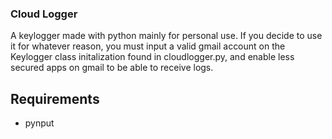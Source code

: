 ### Cloud Logger

A keylogger made with python mainly for personal use. If you decide to use it for whatever reason, you must input a valid gmail account on the Keylogger class initalization found in cloudlogger.py, and enable less secured apps on gmail to be able to receive logs. 

## Requirements

- pynput